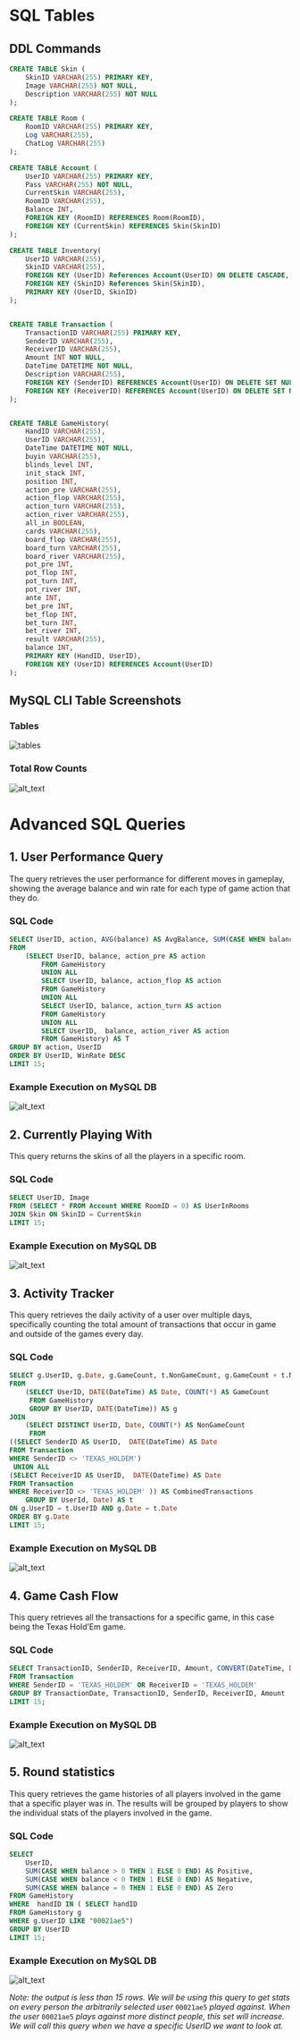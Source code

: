 # SQL Tables
## DDL Commands
```sql
CREATE TABLE Skin (
    SkinID VARCHAR(255) PRIMARY KEY,
    Image VARCHAR(255) NOT NULL,
    Description VARCHAR(255) NOT NULL
);

CREATE TABLE Room (
    RoomID VARCHAR(255) PRIMARY KEY,
    Log VARCHAR(255),
    ChatLog VARCHAR(255)
);

CREATE TABLE Account (
    UserID VARCHAR(255) PRIMARY KEY,
    Pass VARCHAR(255) NOT NULL,
    CurrentSkin VARCHAR(255),
    RoomID VARCHAR(255),
    Balance INT,
    FOREIGN KEY (RoomID) REFERENCES Room(RoomID),
    FOREIGN KEY (CurrentSkin) REFERENCES Skin(SkinID)
);

CREATE TABLE Inventory(
    UserID VARCHAR(255),
    SkinID VARCHAR(255),
    FOREIGN KEY (UserID) References Account(UserID) ON DELETE CASCADE,
    FOREIGN KEY (SkinID) References Skin(SkinID),
    PRIMARY KEY (UserID, SkinID)
);


CREATE TABLE Transaction (
    TransactionID VARCHAR(255) PRIMARY KEY,
    SenderID VARCHAR(255), 
    ReceiverID VARCHAR(255), 
    Amount INT NOT NULL,
    DateTime DATETIME NOT NULL,
    Description VARCHAR(255),
    FOREIGN KEY (SenderID) REFERENCES Account(UserID) ON DELETE SET NULL,
    FOREIGN KEY (ReceiverID) REFERENCES Account(UserID) ON DELETE SET NULL
);


CREATE TABLE GameHistory(
    HandID VARCHAR(255),
    UserID VARCHAR(255),
    DateTime DATETIME NOT NULL,
    buyin VARCHAR(255),
    blinds_level INT,
    init_stack INT,
    position INT,
    action_pre VARCHAR(255),
    action_flop VARCHAR(255),
    action_turn VARCHAR(255),
    action_river VARCHAR(255),
    all_in BOOLEAN,
    cards VARCHAR(255),
    board_flop VARCHAR(255),
    board_turn VARCHAR(255),
    board_river VARCHAR(255),
    pot_pre INT,
    pot_flop INT,
    pot_turn INT,
    pot_river INT,
    ante INT,
    bet_pre INT,
    bet_flop INT,
    bet_turn INT,
    bet_river INT,
    result VARCHAR(255),
    balance INT,
    PRIMARY KEY (HandID, UserID),
    FOREIGN KEY (UserID) REFERENCES Account(UserID)
);
```
## MySQL CLI Table Screenshots
### Tables
![tables](imgs/connection.png)
### Total Row Counts
![alt_text](imgs/rowCounts.png)


# Advanced SQL Queries

## 1. User Performance Query
The query retrieves the user performance for different moves in gameplay, showing the average balance and win rate for each type of game action that they do.

### SQL Code
```sql
SELECT UserID, action, AVG(balance) AS AvgBalance, SUM(CASE WHEN balance > 0 THEN 1 ELSE 0 END) / COUNT(balance) AS WinRate
FROM 
    (SELECT UserID, balance, action_pre AS action
        FROM GameHistory
        UNION ALL
        SELECT UserID, balance, action_flop AS action
        FROM GameHistory
        UNION ALL
        SELECT UserID, balance, action_turn AS action
        FROM GameHistory
        UNION ALL
        SELECT UserID,  balance, action_river AS action
        FROM GameHistory) AS T
GROUP BY action, UserID
ORDER BY UserID, WinRate DESC
LIMIT 15;
```
### Example Execution on MySQL DB
![alt_text](imgs/query1.png)

## 2. Currently Playing With
This query returns the skins of all the players in a specific room. 

### SQL Code
```sql
SELECT UserID, Image
FROM (SELECT * FROM Account WHERE RoomID = 0) AS UserInRooms
JOIN Skin ON SkinID = CurrentSkin
LIMIT 15;
```
### Example Execution on MySQL DB
![alt_text](imgs/query2.png)

## 3. Activity Tracker
This query retrieves the daily activity of a user over multiple days, specifically counting the total amount of transactions that occur in game and outside of the games every day. 

### SQL Code
```sql
SELECT g.UserID, g.Date, g.GameCount, t.NonGameCount, g.GameCount + t.NonGameCount AS TotalActivity
FROM 
    (SELECT UserID, DATE(DateTime) AS Date, COUNT(*) AS GameCount
     FROM GameHistory
     GROUP BY UserID, DATE(DateTime)) AS g
JOIN 
    (SELECT DISTINCT UserID, Date, COUNT(*) AS NonGameCount
     FROM 
((SELECT SenderID AS UserID,  DATE(DateTime) AS Date 
FROM Transaction 
WHERE SenderID <> 'TEXAS_HOLDEM')
 UNION ALL 
(SELECT ReceiverID AS UserID,  DATE(DateTime) AS Date 
FROM Transaction 
WHERE ReceiverID <> 'TEXAS_HOLDEM' )) AS CombinedTransactions
    GROUP BY UserId, Date) AS t
ON g.UserID = t.UserID AND g.Date = t.Date
ORDER BY g.Date
LIMIT 15;
```

### Example Execution on MySQL DB
![alt_text](imgs/query3.png)

## 4. Game Cash Flow
This query retrieves all the transactions for a specific game, in this case being the Texas Hold’Em game.

### SQL Code
```sql
SELECT TransactionID, SenderID, ReceiverID, Amount, CONVERT(DateTime, DATE) AS TransactionDate
FROM Transaction
WHERE SenderID = 'TEXAS_HOLDEM' OR ReceiverID = 'TEXAS_HOLDEM'
GROUP BY TransactionDate, TransactionID, SenderID, ReceiverID, Amount
LIMIT 15; 
```

### Example Execution on MySQL DB
![alt_text](imgs/query4.png)

## 5. Round statistics
This query retrieves the game histories of all players involved in the game that a specific player was in. The results will be grouped by players to show the individual stats of the players involved in the game. 
### SQL Code
```sql
SELECT 
    UserID,
    SUM(CASE WHEN balance > 0 THEN 1 ELSE 0 END) AS Positive,
    SUM(CASE WHEN balance < 0 THEN 1 ELSE 0 END) AS Negative,
    SUM(CASE WHEN balance = 0 THEN 1 ELSE 0 END) AS Zero
FROM GameHistory
WHERE  handID IN ( SELECT handID 
FROM GameHistory g 
WHERE g.UserID LIKE "00021ae5")
GROUP BY UserID
LIMIT 15;
```
### Example Execution on MySQL DB
![alt_text](imgs/query5.png)

*Note: the output is less than 15 rows. We will be using this query to get stats on every person the arbitrarily selected user* `00021ae5` *played against. When the user* `00021ae5` *plays against more distinct people, this set will increase. We will call this query when we have a specific UserID we want to look at.*

